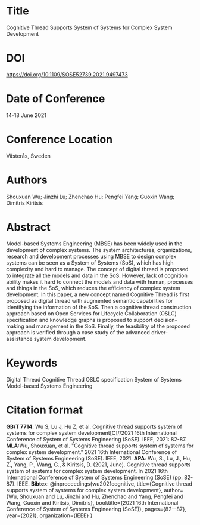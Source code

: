 # Title

Cognitive Thread Supports System of Systems for Complex System Development

# DOI

https://doi.org/10.1109/SOSE52739.2021.9497473

# Date of Conference

14-18 June 2021

# Conference Location

Västerås, Sweden

# Authors

Shouxuan Wu; Jinzhi Lu; Zhenchao Hu; Pengfei Yang; Guoxin Wang; Dimitris Kiritsis

# Abstract

Model-based Systems Engineering (MBSE) has been widely used in the development of complex systems. The system architectures, organizations, research and development processes using MBSE to design complex systems can be seen as a System of Systems (SoS), which has high complexity and hard to manage. The concept of digital thread is proposed to integrate all the models and data in the SoS. However, lack of cognition ability makes it hard to connect the models and data with human, processes and things in the SoS, which reduces the efficiency of complex system development. In this paper, a new concept named Cognitive Thread is first proposed as digital thread with augmented semantic capabilities for identifying the information of the SoS. Then a cognitive thread construction approach based on Open Services for Lifecycle Collaboration (OSLC) specification and knowledge graphs is proposed to support decision-making and management in the SoS. Finally, the feasibility of the proposed approach is verified through a case study of the advanced driver-assistance system development.

# Keywords

Digital Thread Cognitive Thread OSLC specification System of Systems Model-based Systems Engineering

# Citation format

**GB/T 7714**: Wu S, Lu J, Hu Z, et al. Cognitive thread supports system of systems for complex system development[C]//2021 16th International Conference of System of Systems Engineering (SoSE). IEEE, 2021: 82-87.
**MLA**:Wu, Shouxuan, et al. "Cognitive thread supports system of systems for complex system development." 2021 16th International Conference of System of Systems Engineering (SoSE). IEEE, 2021.
**APA**: Wu, S., Lu, J., Hu, Z., Yang, P., Wang, G., & Kiritsis, D. (2021, June). Cognitive thread supports system of systems for complex system development. In 2021 16th International Conference of System of Systems Engineering (SoSE) (pp. 82-87). IEEE.
**Bibtex**:
@inproceedings{wu2021cognitive,
  title={Cognitive thread supports system of systems for complex system development},
  author={Wu, Shouxuan and Lu, Jinzhi and Hu, Zhenchao and Yang, Pengfei and Wang, Guoxin and Kiritsis, Dimitris},
  booktitle={2021 16th International Conference of System of Systems Engineering (SoSE)},
  pages={82--87},
  year={2021},
  organization={IEEE}
}
